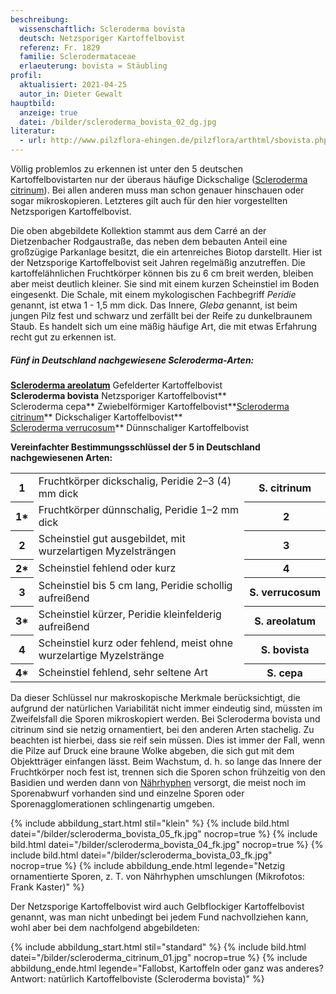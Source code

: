 ```yaml
---
beschreibung:
  wissenschaftlich: Scleroderma bovista
  deutsch: Netzsporiger Kartoffelbovist
  referenz: Fr. 1829
  familie: Sclerodermataceae
  erlaeuterung: bovista = Stäubling
profil:
  aktualisiert: 2021-04-25
  autor_in: Dieter Gewalt
hauptbild:
  anzeige: true
  datei: /bilder/scleroderma_bovista_02_dg.jpg
literatur:
  - url: http://www.pilzflora-ehingen.de/pilzflora/arthtml/sbovista.php
---
```

Völlig  problemlos zu erkennen ist unter den 5 deutschen Kartoffelbovistarten nur der überaus häufige Dickschalige ([Scleroderma citrinum](/pilze/scleroderma-citrinum-dickschaliger-kartoffelbovist)). Bei allen anderen muss man schon genauer hinschauen oder sogar mikroskopieren. Letzteres gilt auch für den hier vorgestellten Netzsporigen Kartoffelbovist.

Die oben abgebildete Kollektion stammt aus dem Carré an der Dietzenbacher Rodgaustraße, das neben dem bebauten Anteil eine großzügige Parkanlage besitzt, die ein artenreiches Biotop darstellt. Hier ist der Netzsporige Kartoffelbovist seit Jahren regelmäßig anzutreffen. Die kartoffelähnlichen Fruchtkörper können bis zu 6 cm breit werden, bleiben aber meist deutlich kleiner.  Sie sind mit einem kurzen Scheinstiel im Boden eingesenkt. Die Schale, mit einem mykologischen Fachbegriff *Peridie* genannt, ist etwa 1 - 1,5 mm dick. Das Innere, *Gleba* genannt, ist beim jungen Pilz fest und schwarz und zerfällt bei der Reife zu dunkelbraunem Staub. Es handelt sich um eine mäßig häufige Art, die mit etwas Erfahrung recht gut zu erkennen ist.

##### Fünf in Deutschland nachgewiesene Scleroderma-Arten:

**[Scleroderma areolatum](/pilze/scleroderma-areolatum-gefelderter-kartoffelbovist-leopardenfell-hartbovist)** Gefelderter Kartoffelbovist\
**Scleroderma bovista** Netzsporiger Kartoffelbovist**\
Scleroderma cepa** Zwiebelförmiger Kartoffelbovist**[Scleroderma citrinum](/pilze/scleroderma-citrinum-dickschaliger-kartoffelbovist)** Dickschaliger Kartoffelbovist**\
[Scleroderma verrucosum](/pilze/scleroderma-verrucosum-dünnschaliger-kartoffenbovist)** Dünnschaliger Kartoffelbovist

**Vereinfachter Bestimmungsschlüssel der 5 in Deutschland nachgewiesenen Arten:**

<div class="table-responsive">
<table class="table">
<tr>
  <th>1</th>
  <td>Fruchtkörper dickschalig, Peridie 2–3 (4) mm dick</td>
  <th>S. citrinum</th>
</tr>
<tr>
  <th>1*</th>
  <td>Fruchtkörper dünnschalig, Peridie 1–2 mm dick</td>
  <th><i class="fas fa-arrow-right"></i> 2</th>
</tr>
<tr>
  <th>2</th>
  <td>Scheinstiel gut ausgebildet, mit wurzelartigen Myzelsträngen</td>
  <th><i class="fas fa-arrow-right"></i> 3</th>
</tr>
<tr>
  <th>2*</th>
  <td>Scheinstiel fehlend oder kurz</td>
  <th><i class="fas fa-arrow-right"></i> 4</th>
</tr>
<tr>
  <th>3</th>
  <td>Scheinstiel bis 5 cm lang, Peridie schollig aufreißend</td>
  <th>S. verrucosum</th>
</tr>
<tr>
  <th>3*</th>
  <td>Scheinstiel kürzer, Peridie kleinfelderig aufreißend</td>
  <th>S. areolatum</th>
</tr>
<tr>
  <th>4</th>
  <td>Scheinstiel kurz oder fehlend, meist ohne wurzelartige Myzelstränge</td>
  <th>S. bovista</th>
</tr>
<tr>
  <th>4*</th>
  <td>Scheinstiel fehlend, sehr seltene Art</td>
  <th>S. cepa</th>
</tr>
</table>
</div>

Da dieser Schlüssel nur makroskopische Merkmale berücksichtigt, die aufgrund der natürlichen Variabilität nicht immer eindeutig sind, müssten im Zweifelsfall die Sporen mikroskopiert werden. Bei Scleroderma bovista und citrinum sind sie netzig ornamentiert, bei den anderen Arten stachelig. Zu beachten ist hierbei, dass sie reif sein müssen. Dies ist immer der Fall, wenn die Pilze auf Druck eine braune Wolke abgeben, die sich gut mit dem Objektträger einfangen lässt. Beim Wachstum, d. h. so lange das Innere der Fruchtkörper noch fest ist, trennen sich die Sporen schon frühzeitig von den Basidien und werden dann von [Nährhyphen](Hyphen "Glossar") versorgt, die meist noch im Sporenabwurf vorhanden sind und einzelne Sporen oder Sporenagglomerationen schlingenartig umgeben.

{% include abbildung_start.html stil="klein" %}
{% include bild.html datei="/bilder/scleroderma_bovista_05_fk.jpg" nocrop=true %}
{% include bild.html datei="/bilder/scleroderma_bovista_04_fk.jpg" nocrop=true %}
{% include bild.html datei="/bilder/scleroderma_bovista_03_fk.jpg" nocrop=true %}
{% include abbildung_ende.html legende="Netzig ornamentierte Sporen, z. T. von Nährhyphen umschlungen (Mikrofotos: Frank Kaster)" %}

Der Netzsporige Kartoffelbovist wird auch Gelbflockiger Kartoffelbovist genannt, was man nicht unbedingt bei jedem Fund nachvollziehen kann, wohl aber bei dem nachfolgend abgebildeten:

{% include abbildung_start.html stil="standard" %}
{% include bild.html datei="/bilder/scleroderma_citrinum_01.jpg" nocrop=true %}
{% include abbildung_ende.html legende="Fallobst, Kartoffeln oder ganz was anderes?  Antwort: natürlich Kartoffelboviste (Scleroderma bovista)" %}